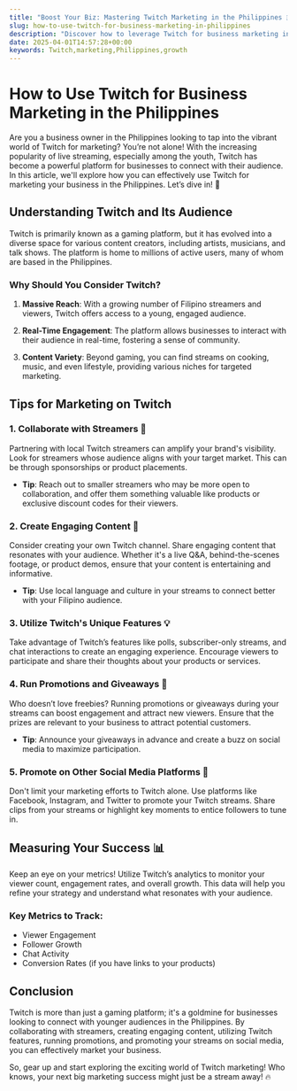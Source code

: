 ```yaml
---
title: "Boost Your Biz: Mastering Twitch Marketing in the Philippines 🇵🇭✨"
slug: how-to-use-twitch-for-business-marketing-in-philippines
description: "Discover how to leverage Twitch for business marketing in the Philippines, from collaborating with streamers to engaging content and promotions."
date: 2025-04-01T14:57:28+00:00
keywords: Twitch,marketing,Philippines,growth
---
```


# How to Use Twitch for Business Marketing in the Philippines

Are you a business owner in the Philippines looking to tap into the vibrant world of Twitch for marketing? You’re not alone! With the increasing popularity of live streaming, especially among the youth, Twitch has become a powerful platform for businesses to connect with their audience. In this article, we'll explore how you can effectively use Twitch for marketing your business in the Philippines. Let’s dive in! 🚀

## Understanding Twitch and Its Audience

Twitch is primarily known as a gaming platform, but it has evolved into a diverse space for various content creators, including artists, musicians, and talk shows. The platform is home to millions of active users, many of whom are based in the Philippines. 

### Why Should You Consider Twitch?

1. **Massive Reach**: With a growing number of Filipino streamers and viewers, Twitch offers access to a young, engaged audience.
  
2. **Real-Time Engagement**: The platform allows businesses to interact with their audience in real-time, fostering a sense of community.

3. **Content Variety**: Beyond gaming, you can find streams on cooking, music, and even lifestyle, providing various niches for targeted marketing.

## Tips for Marketing on Twitch

### 1. Collaborate with Streamers 🤝

Partnering with local Twitch streamers can amplify your brand's visibility. Look for streamers whose audience aligns with your target market. This can be through sponsorships or product placements. 

- **Tip**: Reach out to smaller streamers who may be more open to collaboration, and offer them something valuable like products or exclusive discount codes for their viewers.

### 2. Create Engaging Content 🎥

Consider creating your own Twitch channel. Share engaging content that resonates with your audience. Whether it's a live Q&A, behind-the-scenes footage, or product demos, ensure that your content is entertaining and informative.

- **Tip**: Use local language and culture in your streams to connect better with your Filipino audience.

### 3. Utilize Twitch's Unique Features 💡

Take advantage of Twitch’s features like polls, subscriber-only streams, and chat interactions to create an engaging experience. Encourage viewers to participate and share their thoughts about your products or services.

### 4. Run Promotions and Giveaways 🎉

Who doesn’t love freebies? Running promotions or giveaways during your streams can boost engagement and attract new viewers. Ensure that the prizes are relevant to your business to attract potential customers.

- **Tip**: Announce your giveaways in advance and create a buzz on social media to maximize participation.

### 5. Promote on Other Social Media Platforms 📱

Don't limit your marketing efforts to Twitch alone. Use platforms like Facebook, Instagram, and Twitter to promote your Twitch streams. Share clips from your streams or highlight key moments to entice followers to tune in.

## Measuring Your Success 📊

Keep an eye on your metrics! Utilize Twitch’s analytics to monitor your viewer count, engagement rates, and overall growth. This data will help you refine your strategy and understand what resonates with your audience.

### Key Metrics to Track:

- Viewer Engagement
- Follower Growth
- Chat Activity
- Conversion Rates (if you have links to your products)

## Conclusion

Twitch is more than just a gaming platform; it's a goldmine for businesses looking to connect with younger audiences in the Philippines. By collaborating with streamers, creating engaging content, utilizing Twitch features, running promotions, and promoting your streams on social media, you can effectively market your business. 

So, gear up and start exploring the exciting world of Twitch marketing! Who knows, your next big marketing success might just be a stream away! 🔥